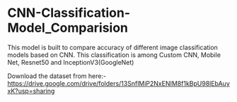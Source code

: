 # CNN-Classification-Model_Comparision
This model is built to compare accuracy of different image classification models based on CNN. This classification is among Custom CNN, Mobile Net, Resnet50 and InceptionV3(GoogleNet)

Download the dataset from here:- https://drive.google.com/drive/folders/13SnflMiP2NxENIM8f1kBpU98lEbAuyxK?usp=sharing
